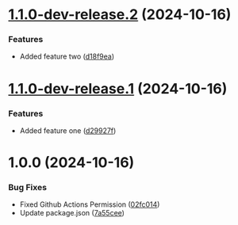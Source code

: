 # [1.1.0-dev-release.2](https://github.com/subhashish-clg/semnatic-versioning/compare/v1.1.0-dev-release.1...v1.1.0-dev-release.2) (2024-10-16)


### Features

* Added feature two ([d18f9ea](https://github.com/subhashish-clg/semnatic-versioning/commit/d18f9ea5b25b3c2b9ac93747e3fdfe28f4ef0473))

# [1.1.0-dev-release.1](https://github.com/subhashish-clg/semnatic-versioning/compare/v1.0.0...v1.1.0-dev-release.1) (2024-10-16)


### Features

* Added feature one ([d29927f](https://github.com/subhashish-clg/semnatic-versioning/commit/d29927fb282ef258f88564674ba19d73f5028920))

# 1.0.0 (2024-10-16)


### Bug Fixes

* Fixed Github Actions Permission ([02fc014](https://github.com/subhashish-clg/semnatic-versioning/commit/02fc01496b4db4569a9ff3c734fd96793972fc03))
* Update package.json ([7a55cee](https://github.com/subhashish-clg/semnatic-versioning/commit/7a55cee3a06dce8d302583683c879ae8be81ad24))
